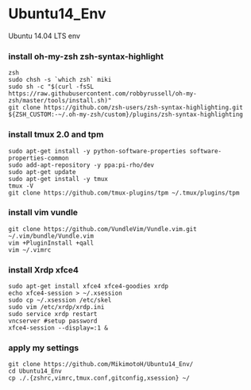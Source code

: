 # Ubuntu14_Env
Ubuntu 14.04 LTS env

### install oh-my-zsh zsh-syntax-highlight
```
zsh
sudo chsh -s `which zsh` miki
sudo sh -c "$(curl -fsSL https://raw.githubusercontent.com/robbyrussell/oh-my-zsh/master/tools/install.sh)"
git clone https://github.com/zsh-users/zsh-syntax-highlighting.git ${ZSH_CUSTOM:-~/.oh-my-zsh/custom}/plugins/zsh-syntax-highlighting
```

### install tmux 2.0 and tpm
```
sudo apt-get install -y python-software-properties software-properties-common
sudo add-apt-repository -y ppa:pi-rho/dev
sudo apt-get update
sudo apt-get install -y tmux
tmux -V
git clone https://github.com/tmux-plugins/tpm ~/.tmux/plugins/tpm
```

### install vim vundle
```
git clone https://github.com/VundleVim/Vundle.vim.git ~/.vim/bundle/Vundle.vim
vim +PluginInstall +qall
vim ~/.vimrc
```

### install Xrdp xfce4
```
sudo apt-get install xfce4 xfce4-goodies xrdp
echo xfce4-session > ~/.xsession
sudo cp ~/.xsession /etc/skel
sudo vim /etc/xrdp/xrdp.ini
sudo service xrdp restart
vncserver #setup password
xfce4-session --display=:1 &
```

### apply my settings
```
git clone https://github.com/MikimotoH/Ubuntu14_Env/
cd Ubuntu14_Env
cp ./.{zshrc,vimrc,tmux.conf,gitconfig,xsession} ~/
```
